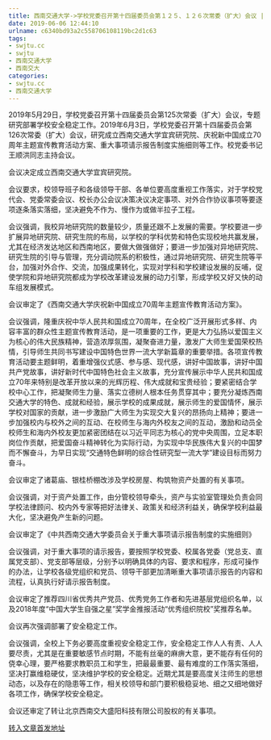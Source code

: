 ```yaml
---
title: 西南交通大学->学校党委召开第十四届委员会第１２５、１２６次常委（扩大）会议 | swjtu.cc
date: 2019-06-06 12:44:10
urlname: c6340bd93a2c558706108119bc2d1c63
tags: 
- swjtu.cc
- swjtu
- 西南交通大学
- 西南交大
categories:
- swjtu.cc
- 西南交通大学
---
```



2019年5月29日，学校党委召开第十四届委员会第125次常委（扩大）会议，专题研究部署学校安全稳定工作。2019年6月3日，学校党委召开第十四届委员会第126次常委（扩大）会议，研究成立西南交通大学宜宾研究院、庆祝新中国成立70周年主题宣传教育活动方案、重大事项请示报告制度实施细则等工作。校党委书记王顺洪同志主持会议。

会议决定成立西南交通大学宜宾研究院。

会议要求，校领导班子和各级领导干部、各单位要高度重视工作落实，对于学校党代会、党委常委会议、校长办公会议决策决议决定事项、对外合作协议事项等要逐项逐条落实落细，坚决避免不作为、慢作为或做半拉子工程。

会议强调，我校异地研究院的数量较少，质量还跟不上发展的需要。学校要进一步扩展异地研究院、研究生院的布局，以学校的学科优势和特色实现校地共赢发展，尤其在经济发达地区和西南地区，要做大做强做好；要进一步加强对异地研究院、研究生院的引导与管理，充分调动院系的积极性，通过异地研究院、研究生院等平台，加强对外合作、交流，加强成果转化，实现对学科和学校建设发展的反哺，促使学院和异地研究院都成为学校改革建设发展的动力引擎，形成学校又好又快的动车组发展模式。

会议审定了《西南交通大学庆祝新中国成立70周年主题宣传教育活动方案》。

会议强调，隆重庆祝中华人民共和国成立70周年，在全校广泛开展形式多样、内容丰富的群众性主题宣传教育活动，是一项重要的工作，更是大力弘扬以爱国主义为核心的伟大民族精神，营造浓厚氛围，凝聚奋进力量，激发广大师生爱国荣校热情，引导师生共同书写建设中国特色世界一流大学新篇章的重要举措。各项宣传教育活动要主题鲜明，着重增强仪式感、参与感、现代感，讲好中国故事，讲好中国共产党故事，讲好新时代中国特色社会主义故事，充分宣传展示中华人民共和国成立70年来特别是改革开放以来的光辉历程、伟大成就和宝贵经验；要紧密结合学校中心工作，把凝聚师生力量、落实立德树人根本任务贯穿其中；要充分凝炼西南交通大学的特色、成就和经验，展示学校的成果成就，展示师生的爱国情怀，展示学校对国家的贡献，进一步激励广大师生为实现交大复兴的昂扬向上精神；要进一步加强校内与校外之间的互动、在校师生与海内外校友之间的互动，激励和动员全校师生和海内外校友更加紧密团结在以习近平同志为核心的党中央周围，立足本职岗位作贡献，把爱国奋斗精神转化为实际行动，为实现中华民族伟大复兴的中国梦而不懈奋斗，为早日实现“交通特色鲜明的综合性研究型一流大学”建设目标而努力奋斗。

会议审定了诸葛庙、银桂桥棚改涉及学校房屋、构筑物资产处置的有关事项。

会议强调，对于资产处置工作，由分管校领导牵头，资产与实验室管理处负责会同学校法律顾问、校内外专家等把好法律关、政策关和经济利益关，确保学校利益最大化，坚决避免产生新的问题。

会议审定了《中共西南交通大学委员会关于重大事项请示报告制度的实施细则》

会议强调，对于重大事项的请示报告，要按照学校党委、校属各党委（党总支、直属党支部）、党支部等层级，分别予以明确具体的内容、要求和程序，形成可操作的办法，让学校各级党组织和党员、领导干部更加清晰重大事项请示报告的内容和流程，认真执行好请示报告制度。

会议审定了推荐四川省优秀共产党员、优秀党务工作者和先进基层党组织名单，以及2018年度“中国大学生自强之星”奖学金推报活动“优秀组织院校”奖推荐名单。

会议再次强调部署了安全稳定工作。

会议强调，全校上下务必要高度重视安全稳定工作，安全稳定工作人人有责、人人要尽责，尤其是在重要敏感节点时期，不能有丝毫的麻痹大意，更不能存有任何的侥幸心理，要严格要求教职员工和学生，把最最重要、最有难度的工作落实落细，坚决打赢维稳硬仗，坚决维护学校的安全稳定。近期尤其是要高度关注师生的思想动态，以及存在的隐患等工作，相关校领导和部门要积极稳妥地、细之又细地做好各项工作，确保学校安全稳定。

会议还审定了转让北京西南交大盛阳科技有限公司股权的有关事项。





[转入文章首发地址](https://news.swjtu.edu.cn/shownews-18506.shtml)